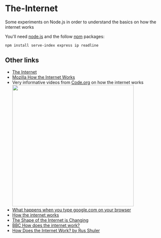 # The-Internet

Some experiments on Node.js in order to understand the basics on how the internet works


You'll need [node.js](https://nodejs.org/) and the follow [npm](https://www.npmjs.com/) packages:

``` 
npm install serve-index express ip readline
```


## Other links

* [The Internet](https://en.wikipedia.org/wiki/Internet)
* [Mozilla How the Internet Works](https://developer.mozilla.org/en-US/Learn/How_the_Internet_works)
* Very informative videos from [Code.org](http://www.code.org) on how the internet works
  <a href="https://www.youtube.com/playlist?list=PLzdnOPI1iJNfMRZm5DDxco3UdsFegvuB7"><img src="https://img.youtube.com/vi/AYdF7b3nMto/sddefault.jpg" width="400"></a>
* [What happens when you type google.com on your browser](https://github.com/alex/what-happens-when)
* [How the internet works](https://thesquareplanet.com/blog/how-the-internet-works)
* [The Shape of the Internet is Changing](http://carlos.bueno.org/2013/03/internet-shape.html)
* [BBC How does the internet work?](http://www.bbc.co.uk/guides/z3tbgk7)
* [How Does the Internet Work? by Rus Shuler](http://www.theshulers.com/whitepapers/internet_whitepaper/index.html)
